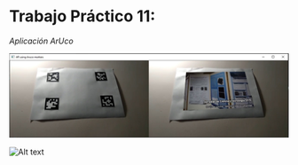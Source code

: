 # Trabajo Práctico 11: 
*Aplicación ArUco*

![Alt text](images/output.jpg?raw=true "Output")

![Alt text](images/imgenseñanza.jpg?raw=true "Imagen")